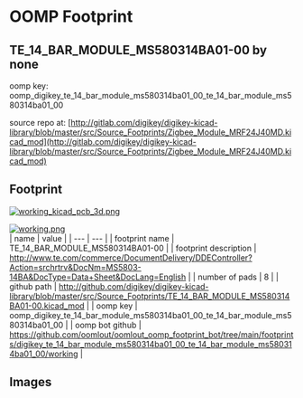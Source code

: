 # OOMP Footprint  
## TE_14_BAR_MODULE_MS580314BA01-00  by none  
  
oomp key: oomp_digikey_te_14_bar_module_ms580314ba01_00_te_14_bar_module_ms580314ba01_00  
  
source repo at: [http://gitlab.com/digikey/digikey-kicad-library/blob/master/src/Source_Footprints/Zigbee_Module_MRF24J40MD.kicad_mod](http://gitlab.com/digikey/digikey-kicad-library/blob/master/src/Source_Footprints/Zigbee_Module_MRF24J40MD.kicad_mod)  
## Footprint  
  
[![working_kicad_pcb_3d.png](working_kicad_pcb_3d_600.png)](working_kicad_pcb_3d.png)  
  
[![working.png](working_600.png)](working.png)  
| name | value | 
| --- | --- | 
| footprint name | TE_14_BAR_MODULE_MS580314BA01-00 | 
| footprint description | http://www.te.com/commerce/DocumentDelivery/DDEController?Action=srchrtrv&DocNm=MS5803-14BA&DocType=Data+Sheet&DocLang=English | 
| number of pads | 8 | 
| github path | http://github.com/digikey/digikey-kicad-library/blob/master/src/Source_Footprints/TE_14_BAR_MODULE_MS580314BA01-00.kicad_mod | 
| oomp key | oomp_digikey_te_14_bar_module_ms580314ba01_00_te_14_bar_module_ms580314ba01_00 | 
| oomp bot github | https://github.com/oomlout/oomlout_oomp_footprint_bot/tree/main/footprints/digikey_te_14_bar_module_ms580314ba01_00_te_14_bar_module_ms580314ba01_00/working | 
## Images  
